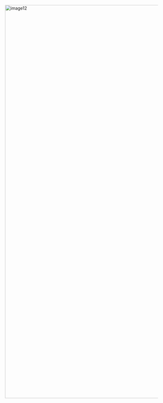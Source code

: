 
<img width="1407" height="1299" alt="image12" src="https://github.com/user-attachments/assets/80cebb9f-1bd5-45f3-8c4b-1dcdeffd73ab" />
